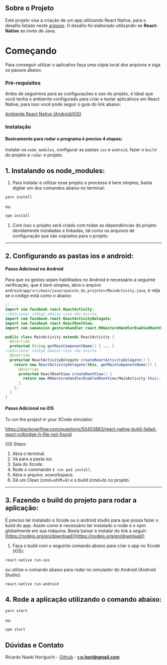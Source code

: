 
## Sobre o Projeto

Este projeto visa a criação de um app utilizando React Native, para o desafio listado neste [arquivo](ChallengeREADME.md). O desafio foi elaborado utilizando-se **React-Native** ao invés de Java.

<!-- GETTING STARTED -->

# Começando

Para conseguir utilizar o aplicativo faça uma cópia local dos arquivos e siga os passos abaixo.

### Pré-requisitos

Antes de seguirmos para as configurações e uso do projeto, é ideal que você tenha o ambiente configurado para criar e testar aplicativos em React Native, para isso você pode seguir o guia do link abaixo:

[Ambiente React Native (Android/iOS)](https://github.com/Rocketseat/ambiente-react-native)


### Instalação
#### Basicamente para rodar o programa é preciso 4 etapas:
instalar os `node_modules`, configurar as pastas `ios` e `android`, fazer o `build` do projeto e `rodar` o projeto.

## 1. Instalando os node_modules:

1. Para instalar e utilizar esse projeto o processo é bem simples, basta digitar um dos comandos abaixo no terminal:

```sh
yarn install
```
ou
```sh
npm install
```


1. Com isso o projeto será criado com todas as dependências do projeto devidamente instaladas e linkadas, tal como os arquivos de configuração que são copiados para o projeto.

---
## 2. Configurando as pastas ios e android:
#### Passo Adicional no Android

Para que os gestos sejam habilitados no Android é necessário a seguinte verificação, que é bem simples, abra o arquivo `android/app/src/main/java/<pacote_do_projeto>/MainActivity.java`, e veja se o código está como o abaixo:

```java
// ...
import com.facebook.react.ReactActivity;
//Adicionar código abaixo caso não exista
import com.facebook.react.ReactActivityDelegate;
import com.facebook.react.ReactRootView;
import com.swmansion.gesturehandler.react.RNGestureHandlerEnabledRootView;
```

```java
public class MainActivity extends ReactActivity {
  @Override
  protected String getMainComponentName() { ... }
//Adicionar código abaixo caso não exista
  @Override
  protected ReactActivityDelegate createReactActivityDelegate() {
    return new ReactActivityDelegate(this, getMainComponentName()) {
      @Override
      protected ReactRootView createRootView() {
        return new RNGestureHandlerEnabledRootView(MainActivity.this);
      }
    };
  }
}
```
#### Passo Adicional no iOS

To run the project in your XCode simulator:

https://stackoverflow.com/questions/50453883/react-native-build-failed-react-rctbridge-h-file-not-found


 iOS Steps:
1. Abra o terminal.
2. Vá para a pasta ios.
3. Saia do Xcode.
4. Rode o commando   ```$ run pod install```.
5. Abra o arquivo .xcworkspace.
6. Dê um Clean (cmd+shift+k) e o build (cmd+b) no projeto.

---
## 3. Fazendo o build do projeto para rodar a aplicação:

É preciso ter instalado o Xcode ou o android studio para que possa fazer o build do app.
Assim como é necessário ter instalado o node e o npm globalmente em sua máquina. Basta baixar e instalar do link a seguir:
[https://nodejs.org/en/download/](https://nodejs.org/en/download/)

1. Faça o build com o seguinte comando abaixo para criar o app no Xcode (iOS):

```sh
react-native run-ios
```

ou utilize o comando abaixo para rodar no simulador do Android (Android Studio):

```sh
react-native run-android
```
## 4. Rode a aplicação utilizando o comando abaixo:

```sh
yarn start
```
ou
```sh
npm start
```
## Dúvidas e Contato

Ricardo Naoki Horiguchi - [Github](https://github.com/longvision) - **r.n.hori@gmail.com**
